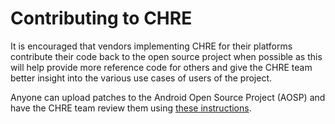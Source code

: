 # Contributing to CHRE

It is encouraged that vendors implementing CHRE for their platforms contribute
their code back to the open source project when possible as this will help
provide more reference code for others and give the CHRE team better insight
into the various use cases of users of the project.

Anyone can upload patches to the Android Open Source Project (AOSP) and have
the CHRE team review them using [these
instructions](https://source.android.com/setup/contribute/submit-patches).
